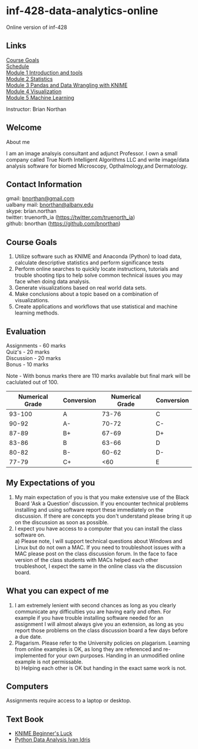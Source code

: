 # inf-428-data-analytics-online
Online version of inf-428
## Links
[Course Goals](https://bnorthan.github.io/inf-428-data-analytics-online/Introduction/CourseGoals)  
[Schedule](https://bnorthan.github.io/inf-428-data-analytics-online/Introduction/Schedule)  
[Module 1 Introduction and tools](https://bnorthan.github.io/inf-428-data-analytics-online/Module1/Module1)  
[Module 2 Statistics](Module2/Module2)  
[Module 3 Pandas and Data Wrangling with KNIME]()  
[Module 4 Visualization]()  
[Module 5 Machine Learning]()  

Instructor: Brian Northan

## Welcome

About me

I am an image analsyis consultant and adjunct Professor.  I own a small company called True North Intelligent Algorithms LLC and
write image/data analysis software for biomed Microscopy, Opthalmology,and Dermatology.  

## Contact Information

gmail: bnorthan@gmail.com  
ualbany mail: bnorthan@albany.edu  
skype: brian.northan  
twitter: truenorth_ia (https://twitter.com/truenorth_ia)  
github: bnorthan (https://github.com/bnorthan)  


## Course Goals


1. Utilize software such as KNIME and Anaconda (Python) to load data, calculate descriptive statistics and perform significance tests 
2. Perform online searches to quickly locate instructions, tutorials and trouble shooting tips to help solve common technical issues you may face when doing data analysis. 
3. Generate visualizations based on real world data sets.
4. Make conclusions about a topic based on a combination of visualizations. 
5. Create applications and workflows that use statistical and machine learning methods.

## Evaluation

Assignments - 60 marks    
Quiz's - 20 marks  
Discussion - 20 marks    
Bonus - 10 marks  

Note - With bonus marks there are 110 marks available but final mark will be caclulated out of 100.

| Numerical Grade | Conversion |  Numerical Grade | Conversion| 
-----------------|-------------|----------------|-------------|
93-100|A | 73-76|C  
90-92|A-  | 70-72|C-
87-89|B+  | 67-69|D+
83-86|B  | 63-66|D
80-82|B-  |60-62 | D- 
77-79|C+ |<60|E  

## My Expectations of you

1.  My main expectation of you is that you make extensive use of the Black Board 'Ask a Question' discussion.  If you encounter technical problems installing and using software report these immediately on the discussion.   If there are concepts you don't understand please bring it up on the discussion as soon as possible.  
2.  I expect you have access to a computer that you can install the class software on.  
a) Please note, I will support technical questions about Windows and Linux but do not own a MAC.  If you need to troubleshoot issues with a MAC please post on the class discussion forum.  In the face to face version of the class students with MACs helped each other troubleshoot, I expect the same in the online class via the discussion board.    

## What you can expect of me

1.  I am extremely lenient with second chances as long as you clearly communicate any difficulties you are having early and often.  For example if you have trouble installing software needed for an assignment I will almost always give you an extension, as long as you report those problems on the class discussion board a few days before a due date. 
2.  Plagarism.  Please refer to the University policies on plagarism.  Learning from online examples is OK, as long they are referenced and re-implemented for your own purposes.  Handing in an unmodified online example is not permissable.  
b) Helping each other is OK but handing in the exact same work is not. 

## Computers

Assignments require access to a laptop or desktop.

## Text Book

* [KNIME Beginner's Luck](https://www.knime.com/knimepress/beginners-luck)
* [Python Data Analysis Ivan Idris](https://www.amazon.com/Python-Data-Analysis-Ivan-Idris/dp/1783553359)  

